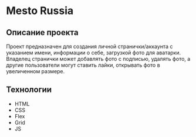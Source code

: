 # Mesto Russia

## Описание проекта
Проект предназначен для создания личной странички/аккаунта с указанием имени, информации о себе, загрузкой фото для аватарки. Владелец странички может добавлять фото с подписью, удалять фото, а другие пользователи могут ставить лайки, открывать фото в увеличенном размере.

## Технологии
* HTML
* CSS
* Flex
* Grid
* JS
